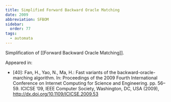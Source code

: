 ```yaml
---
title: Simplified Forward Backward Oracle Matching
date: 2009
abbreviation: SFBOM
sidebar:
  order: 77
tags:
  - automata
---
```


Simplification of [[Forward Backward Oracle Matching]].

Appeared in:

- [40]: Fan, H., Yao, N., Ma, H.: Fast variants of the backward-oracle-marching algorithm. In: Proceedings of the 2009 Fourth International Conference on Internet Computing for Science and Engineering. pp. 56–59. ICICSE ’09, IEEE Computer Society, Washington, DC, USA (2009), http://dx.doi.org/10.1109/ICICSE.2009.53
